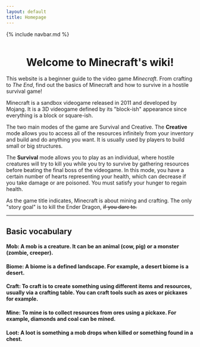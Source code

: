 ```yaml
---
layout: default
title: Homepage
---
```


{% include navbar.md %}

<div style="text-align: center; margin-top: 50px;">
  <h1>Welcome to Minecraft's wiki!</h1>
</div>

This website is a beginner guide to the video game *Minecraft*. From crafting to *The End*, find out the basics of Minecraft and how to survive in a hostile survival game!

Minecraft is a sandbox videogame released in 2011 and developed by Mojang. It is a 3D videogame defined by its "block-ish" appearance since everything is a block or square-ish.

The two main modes of the game are Survival and Creative.
The **Creative** mode allows you to access all of the resources infinitely from your inventory and build and do anything you want. It is usually used by players to build small or big structures.

The **Survival** mode allows you to play as an individual, where hostile creatures will try to kill you while you try to survive by gathering resources before beating the final boss of the videogame. In this mode, you have a certain number of hearts representing your health, which can decrease if you take damage or are poisoned. You must satisfy your hunger to regain health.

As the game title indicates, Minecraft is about mining and crafting. The only "story goal" is to kill the Ender Dragon, ~~if you dare to.~~
* * *
## Basic vocabulary

#### Mob: A mob is a creature. It can be an animal (cow, pig) or a monster (zombie, creeper).

#### Biome: A biome is a defined landscape. For example, a desert biome is a desert.

#### Craft: To craft is to create something using different items and resources, usually via a crafting table. You can craft tools such as axes or pickaxes for example. 

#### Mine: To mine is to collect resources from ores using a pickaxe. For example, diamonds and coal can be mined.

#### Loot: A loot is something a mob drops when killed or something found in a chest.
